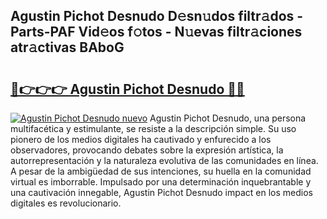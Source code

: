 ## Agustin Pichot Desnudo D𝚎sn𝚞dos filtr𝚊dos - Parts-PAF Vid𝚎os f𝚘tos - N𝚞evas filtr𝚊ciones atr𝚊ctivas BAboG

# <h2><a href="http://mb3lbe.tromn.icu/?c=Agustin+Pichot+Desnudo">🔗👉👉👉 Agustin Pichot Desnudo 🔗🔗</a></h2>

[![Agustin Pichot Desnudo nuevo](https://i.imgur.com/pEAQMta.gif)](http://mb3lbe.tromn.icu/?c=Agustin+Pichot+Desnudo)
Agustin Pichot Desnudo, una persona multifacética y estimulante, se resiste a la descripción simple. Su uso pionero de los medios digitales ha cautivado y enfurecido a los observadores, provocando debates sobre la expresión artística, la autorrepresentación y la naturaleza evolutiva de las comunidades en línea. A pesar de la ambigüedad de sus intenciones, su huella en la comunidad virtual es imborrable. Impulsado por una determinación inquebrantable y una cautivación innegable, Agustin Pichot Desnudo impact en los medios digitales es revolucionario.
